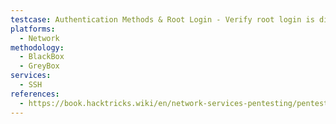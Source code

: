 ```yaml
---
testcase: Authentication Methods & Root Login - Verify root login is disabled (PermitRootLogin no in /etc/ssh/sshd_config)
platforms: 
  - Network
methodology: 
  - BlackBox
  - GreyBox
services:
  - SSH
references:
  - https://book.hacktricks.wiki/en/network-services-pentesting/pentesting-ssh.html
---
```

